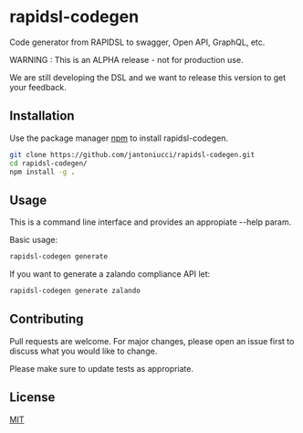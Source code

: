 # rapidsl-codegen
Code generator from RAPIDSL to swagger, Open API, GraphQL, etc.

WARNING : This is an ALPHA release - not for production use.

We are still developing the DSL and we want to release this version to get your feedback.

## Installation

Use the package manager [npm](https://www.npmjs.com) to install rapidsl-codegen.

```bash
git clone https://github.com/jantoniucci/rapidsl-codegen.git
cd rapidsl-codegen/
npm install -g .
```

## Usage
This is a command line interface and provides an appropiate --help param.

Basic usage:
```bash
rapidsl-codegen generate 
```

If you want to generate a zalando compliance API let:
```bash
rapidsl-codegen generate zalando
```


## Contributing
Pull requests are welcome. For major changes, please open an issue first to discuss what you would like to change.

Please make sure to update tests as appropriate.

## License
[MIT](https://choosealicense.com/licenses/mit/)